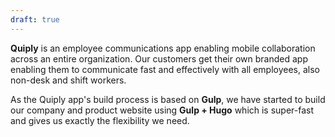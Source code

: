 ```yaml
---
draft: true
---
```

**Quiply** is an employee communications app enabling mobile collaboration across an entire organization.
Our customers get their own branded app enabling them to communicate fast and effectively with all employees, also non-desk and shift workers. 

As the Quiply app's build process is based on **Gulp**, we have started to build our company and product website using **Gulp + Hugo** which is super-fast and gives us exactly the flexibility we need.
